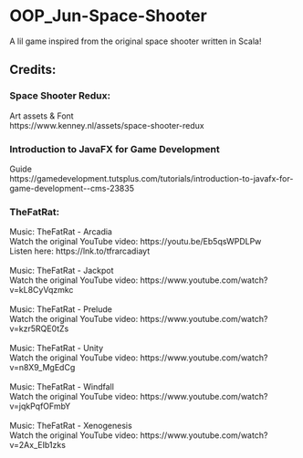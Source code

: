 # OOP_Jun-Space-Shooter
A lil game inspired from the original space shooter written in Scala!

<h2>Credits:</h2>
<h3>Space Shooter Redux:<br></h3>
Art assets & Font<br>
https://www.kenney.nl/assets/space-shooter-redux

<h3>Introduction to JavaFX for Game Development</h3>
Guide<br>
https://gamedevelopment.tutsplus.com/tutorials/introduction-to-javafx-for-game-development--cms-23835

<h3>TheFatRat:</h3>
Music: TheFatRat - Arcadia<br>
Watch the original YouTube video: https://youtu.be/Eb5qsWPDLPw<br>
Listen here: https://lnk.to/tfrarcadiayt<br>
<br>
Music: TheFatRat - Jackpot<br>
Watch the original YouTube video: https://www.youtube.com/watch?v=kL8CyVqzmkc<br>
<br>
Music: TheFatRat - Prelude<br>
Watch the original YouTube video: https://www.youtube.com/watch?v=kzr5RQE0tZs<br>
<br>
Music: TheFatRat - Unity<br>
Watch the original YouTube video: https://www.youtube.com/watch?v=n8X9_MgEdCg<br>
<br>
Music: TheFatRat - Windfall<br>
Watch the original YouTube video: https://www.youtube.com/watch?v=jqkPqfOFmbY<br>
<br>
Music: TheFatRat - Xenogenesis<br>
Watch the original YouTube video: https://www.youtube.com/watch?v=2Ax_EIb1zks<br>
<br>
